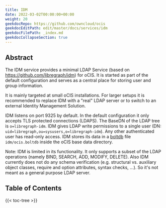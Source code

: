 ```yaml
---
title: IDM
date: 2022-03-02T00:00:00+00:00
weight: 20
geekdocRepo: https://github.com/owncloud/ocis
geekdocEditPath: edit/master/docs/services/idm
geekdocFilePath: _index.md
geekdocCollapseSection: true
---
```


## Abstract

The IDM service provides a minimal LDAP Service (based on https://github.com/libregraph/idm) for oCIS. It is started as part of
the default configuration and serves as a central place for storing user and group information.

It is mainly targeted at small oCIS installations. For larger setups it is recommended to replace IDM with a "real" LDAP server
or to switch to an external Identity Management Solution.

IDM listens on port 9325 by default. In the default configuration it only accepts TLS protected connections (LDAPS). The BaseDN
of the LDAP tree is `o=libregraph-idm`. IDM gives LDAP write permissions to a single user 
(DN: `uid=libregraph,ou=sysusers,o=libregraph-idm`). Any other authenticated user has read-only access. IDM stores its data in a
[boltdb](https://github.com/etcd-io/bbolt) file `idm/ocis.boltdb` inside the oCIS base data directory.

Note: IDM is limited in its functionality. It only supports a subset of the LDAP operations (namely BIND, SEARCH, ADD, MODIFY, DELETE).
Also IDM currently does not do any schema verification (e.g. structural vs. auxiliary object classes, require and option attributes,
syntax checks, ...). So it's not meant as a general purpose LDAP server.

## Table of Contents

{{< toc-tree >}}
